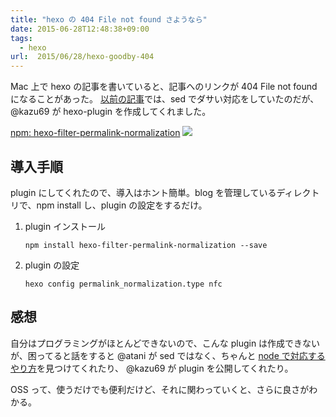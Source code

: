 ```yaml
---
title: "hexo の 404 File not found さようなら"
date: 2015-06-28T12:48:38+09:00
tags:
  - hexo
url:  2015/06/28/hexo-goodby-404
---
```


Mac 上で hexo の記事を書いていると、記事へのリンクが 404 File not found になることがあった。
[以前の記事](/2015/05/10/hexo-404-file-not-found/)では、sed でダサい対応をしていたのだが、@kazu69 が hexo-plugin を作成してくれました。

[npm: hexo-filter-permalink-normalization](https://www.npmjs.com/package/hexo-filter-permalink-normalization)
[![](npm.png)](https://www.npmjs.com/package/hexo-filter-permalink-normalization)


<!--more-->

導入手順
----------------------------------------------------------------------

plugin にしてくれたので、導入はホント簡単。blog を管理しているディレクトリで、npm install し、plugin の設定をするだけ。

1. plugin インストール

    ```
    npm install hexo-filter-permalink-normalization --save
    ```

1. plugin の設定

    ```
    hexo config permalink_normalization.type nfc
    ```

感想
----------------------------------------------------------------------
自分はプログラミングがほとんどできないので、こんな plugin は作成できないが、困ってると話をすると @atani が sed ではなく、ちゃんと [node で対応するやり方](https://atani.github.io/2015/06/hexoで日本語のパーマリンクを見れるようにしよう！)を見つけてくれたり、 @kazu69 が plugin を公開してくれたり。

OSS って、使うだけでも便利だけど、それに関わっていくと、さらに良さがわかる。

